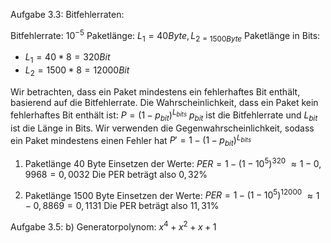 Aufgabe 3.3: Bitfehlerraten:


Bitfehlerrate: $10^{-5}$
Paketlänge: $L_{1} =40Byte, L_{2 = 1500Byte}$
Paketlänge in Bits: 
- $L_{1} =40*8 =320 Bit$
- $L_{2} =1500*8 =12000 Bit$

Wir betrachten, dass ein Paket mindestens ein fehlerhaftes Bit enthält, basierend auf die Bitfehlerrate.
Die Wahrscheinlichkeit, dass ein Paket kein fehlerhaftes Bit enthält ist:
$P =(1-p_{bit})^{L_{bits}}$
$p_{bit}$ ist die Bitfehlerrate und $L_{bit}$ ist die Länge in Bits.
Wir verwenden die Gegenwahrscheinlichkeit, sodass ein Paket mindestens einen Fehler hat
$P' =1- (1-p_{bit})^{L_{bits}}$
1. Paketlänge 40 Byte
Einsetzen der Werte:
$PER= 1-(1-10^{5})^{320}$
$\approx 1- 0,9968=0,0032$
Die PER beträgt also $0,32\%$

2. Paketlänge 1500 Byte
Einsetzen der Werte:
$PER= 1-(1-10^{5})^{12000}$
$\approx 1- 0,8869=0,1131$
Die PER beträgt also $11,31\%$

Aufgabe 3.5:
b)
Generatorpolynom: $x^4+x^2+x+1$